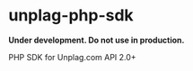 # unplag-php-sdk

**Under development. Do not use in production.**

PHP SDK for Unplag.com API 2.0+
